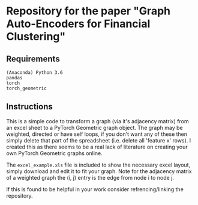 # Repository for the paper "Graph Auto-Encoders for Financial Clustering"

## Requirements
```
(Anaconda) Python 3.6
pandas
torch
torch_geometric
```
## Instructions
This is a simple code to transform a graph (via it's adjacency matrix) from an excel sheet to a PyTorch Geometric graph object. The graph may be weighted, directed or have self loops, if you don't want any of these then simply delete that part of the spreadsheet (i.e. delete all 'feature x' rows). I created this as there seems to be a real lack of literature on creating your own PyTorch Geometric graphs online.

The ```excel_example.xls``` file is included to show the necessary excel layout, simply download and edit it to fit your graph. Note for the adjacency matrix of a weighted graph the (i, j) entry is the edge from node i to node j.

If this is found to be helpful in your work consider refrencing/linking the repository.
